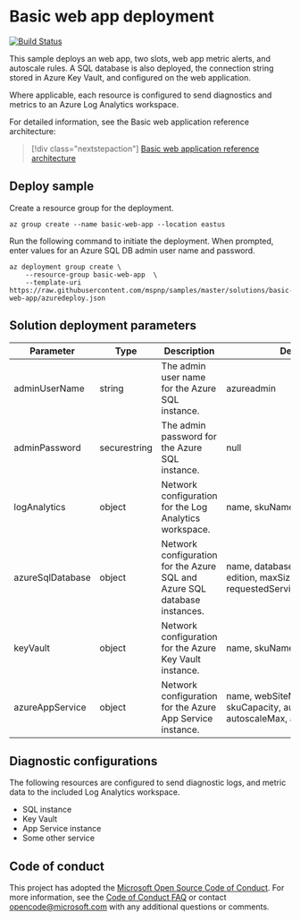 # Basic web app deployment

[![Build Status](https://nepeters-devops.visualstudio.com/arm-template-validation-pipelines/_apis/build/status/basic-web-app?branchName=master)](https://nepeters-devops.visualstudio.com/arm-template-validation-pipelines/_build/latest?definitionId=131&branchName=master)

This sample deploys an web app, two slots, web app metric alerts, and autoscale rules. A SQL database is also deployed, the connection string stored in Azure Key Vault, and configured on the web application.

Where applicable, each resource is configured to send diagnostics and metrics to an Azure Log Analytics workspace.

For detailed information, see the Basic web application reference architecture:

> [!div class="nextstepaction"]
> [Basic web application reference architecture](https://docs.microsoft.com/azure/architecture/reference-architectures/app-service-web-app/basic-web-app)

## Deploy sample

Create a resource group for the deployment.

```azurecli-interactive
az group create --name basic-web-app --location eastus
```

Run the following command to initiate the deployment. When prompted, enter values for an Azure SQL DB admin user name and password.

```azurecli-interactive
az deployment group create \
    --resource-group basic-web-app  \
    --template-uri https://raw.githubusercontent.com/mspnp/samples/master/solutions/basic-web-app/azuredeploy.json
```

## Solution deployment parameters

| Parameter | Type | Description | Default |
|---|---|---|--|
| adminUserName | string | The admin user name for the Azure SQL instance. | azureadmin |
| adminPassword | securestring | The admin password for the Azure SQL instance. | null |
| logAnalytics | object | Network configuration for the Log Analytics workspace. | name, skuName |
| azureSqlDatabase | object | Network configuration for the Azure SQL and Azure SQL database instances. | name, databaseName, collation, edition, maxSizeBytes, requestedServiceObjectiveName |
| keyVault | object | Network configuration for the Azure Key Vault instance. | name, skuName, skuFamily |
| azureAppService | object | Network configuration for the Azure App Service instance. | name, webSiteName, skuName, skuCapacity, autoScaleMin, autoscaleMax, autoscaleDefault |


## Diagnostic configurations

The following resources are configured to send diagnostic logs, and metric data to the included Log Analytics workspace.

- SQL instance
- Key Vault
- App Service instance
- Some other service

## Code of conduct

This project has adopted the [Microsoft Open Source Code of Conduct](https://opensource.microsoft.com/codeofconduct/). For more information, see the [Code of Conduct FAQ](https://opensource.microsoft.com/codeofconduct/faq/) or contact [opencode@microsoft.com](mailto:opencode@microsoft.com) with any additional questions or comments.